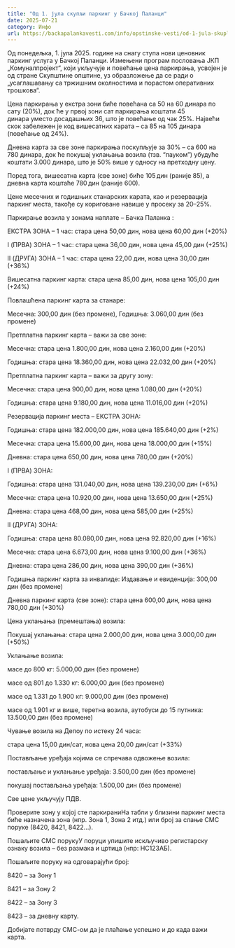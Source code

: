 ```yaml
---
title: "Од 1. јула скупљи паркинг у Бачкој Паланци"
date: 2025-07-21
category: Инфо
url: https://backapalankavesti.com/info/opstinske-vesti/od-1-jula-skuplji-parking-u-backoj-palanci/
---
```


Од понедељка, 1. јула 2025. године на снагу ступа нови ценовник паркинг услуга у Бачкој Паланци. Измењени програм пословања ЈКП „Комуналпројект“, који укључује и повећање цена паркирања, усвојен је од стране Скупштине општине, уз образложење да се ради о „усаглашавању са тржишним околностима и порастом оперативних трошкова“.

Цена паркирања у екстра зони биће повећана са 50 на 60 динара по сату (20%), док ће у првој зони сат паркирања коштати 45 динара уместо досадашњих 36, што је повећање од чак 25%. Највећи скок забележен је код вишесатних карата – са 85 на 105 динара (повећање од 24%).

Дневна карта за све зоне паркирања поскупљује за 30% – са 600 на 780 динара, док ће покушај уклањања возила (тзв. “пауком”) убудуће коштати 3.000 динара, што је 50% више у односу на претходну цену.

Поред тога, вишесатна карта (све зоне) биће 105 дин (раније 85), а дневна карта коштаће 780 дин (раније 600).

Цене месечних и годишњих станарских карата, као и резервација паркинг места, такође су кориговане навише у просеку за 20–25%.

Паркирање возила у зонама наплате – Бачка Паланка :

ЕКСТРА ЗОНА – 1 час: стара цена 50,00 дин, нова цена 60,00 дин (+20%)

I (ПРВА) ЗОНА – 1 час: стара цена 36,00 дин, нова цена 45,00 дин (+25%)

II (ДРУГА) ЗОНА – 1 час: стара цена 22,00 дин, нова цена 30,00 дин (+36%)

Вишесатна паркинг карта: стара цена 85,00 дин, нова цена 105,00 дин (+24%)

Повлашћена паркинг карта за станаре:

Месечна: 300,00 дин (без промене), Годишња: 3.060,00 дин (без промене)

Претплатна паркинг карта – важи за све зоне:

Месечна: стара цена 1.800,00 дин, нова цена 2.160,00 дин (+20%)

Годишња: стара цена 18.360,00 дин, нова цена 22.032,00 дин (+20%)

Претплатна паркинг карта – важи за другу зону:

Месечна: стара цена 900,00 дин, нова цена 1.080,00 дин (+20%)

Годишња: стара цена 9.180,00 дин, нова цена 11.016,00 дин (+20%)

Резервација паркинг места – ЕКСТРА ЗОНА:

Годишња: стара цена 182.000,00 дин, нова цена 185.640,00 дин (+2%)

Месечна: стара цена 15.600,00 дин, нова цена 18.000,00 дин (+15%)

Дневна: стара цена 650,00 дин, нова цена 780,00 дин (+20%)

I (ПРВА) ЗОНА:

Годишња: стара цена 131.040,00 дин, нова цена 139.230,00 дин (+6%)

Месечна: стара цена 10.920,00 дин, нова цена 13.650,00 дин (+25%)

Дневна: стара цена 468,00 дин, нова цена 585,00 дин (+25%)

II (ДРУГА) ЗОНА:

Годишња: стара цена 80.080,00 дин, нова цена 92.820,00 дин (+16%)

Месечна: стара цена 6.673,00 дин, нова цена 9.100,00 дин (+36%)

Дневна: стара цена 286,00 дин, нова цена 390,00 дин (+36%)

Годишња паркинг карта за инвалиде: Издавање и евиденција: 300,00 дин (без промене)

Дневна паркинг карта (све зоне): стара цена 600,00 дин, нова цена 780,00 дин (+30%)

Цена уклањања (премештања) возила:

Покушај уклањања: стара цена 2.000,00 дин, нова цена 3.000,00 дин (+50%)

Уклањање возила:

масе до 800 кг: 5.000,00 дин (без промене)

масе од 801 до 1.330 кг: 6.000,00 дин (без промене)

масе од 1.331 до 1.900 кг: 9.000,00 дин (без промене)

масе од 1.901 кг и више, теретна возила, аутобуси до 15 путника: 13.500,00 дин (без промене)

Чување возила на Депоу по истеку 24 часа:

стара цена 15,00 дин/сат, нова цена 20,00 дин/сат (+33%)

Постављање уређаја којима се спречава одвожење возила:

постављање и уклањање уређаја: 3.500,00 дин (без промене)

покушај постављања уређаја: 1.500,00 дин (без промене)

Све цене укључују ПДВ.

Проверите зону у којој сте паркираниНа табли у близини паркинг места биће назначена зона (нпр. Зона 1, Зона 2 итд.) или број за слање СМС поруке (8420, 8421, 8422…).

Пошаљите СМС порукуУ поруци упишите искључиво регистарску ознаку возила – без размака и цртица (нпр: НС123АБ).

Пошаљите поруку на одговарајући број:

8420 – за Зону 1

8421 – за Зону 2

8422 – за Зону 3

8423 – за дневну карту.

Добијате потврду СМС-ом да је плаћање успешно и до када важи карта.
